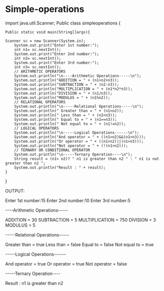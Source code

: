 # Simple-operations
import java.util.Scanner;
Public class simpleoperations {
    
    Public static void main(String[]args){
      
    Scanner sc = new Scanner(System.in);
        System.out.print("Enter 1st number:");
        int n1= sc.nextInt();
        System.out.print("Enter 2nd number:");
        int n2= sc.nextInt();
        System.out.print("Enter 3rd number:");
        int n3= sc.nextInt();
        // ARITHMETIC OPERATORS
        System.out.println("\n----Arithmetic Operations-----\n");
        System.out.println("ADDITION = " + (n1+n2+n3));
        System.out.println("SUBTRACTION = " + (n2-n3));
        System.out.println("MULTIPLICATION = " + (n1*n2*n3));
        System.out.println("DIVISION = " + (n1/n3));
        System.out.println("MODULUS = " + (n1%n2));
        // RELATIONAL OPERATORS
        System.out.println("\n-----Relational Operations-----\n");
        System.out.println(" Greater than = " + (n1>n2));
        System.out.println(" Less than = " + (n2<n3));
        System.out.println(" Equal to = " + (n1==n3));
        System.out.println(" Not equal to = " + (n1!=n2));
        // LOGICAL OPERATORS
        System.out.println("\n-----Logical Operations------\n");
        System.out.println("And operator = " + ((n1>n2)&&(n1>n3)));
        System.out.println("Or operator = " + ((n1>n2)||(n1>n3)));
        System.out.println("Not operator = " + (!(n1>n2)));
        // TERNARY OR CONDITIONAL OPERATOR
        System.out.println("\n-----Ternary Operation----\n");
        String result = (n1> n2)? " n1 is greater than n2 " : " n1 is not greater than n2 ";
        System.out.println("Result : " + result);
    }
}

OUTPUT:

Enter 1st number:15
Enter 2nd number:10
Enter 3rd number:5

----Arithmetic Operations-----

ADDITION = 30
SUBTRACTION = 5
MULTIPLICATION = 750
DIVISION = 3
MODULUS = 5

-----Relational Operations-----

 Greater than = true
 Less than = false
 Equal to = false
 Not equal to = true

-----Logical Operations------

And operator = true
Or operator = true
Not operator = false

-----Ternary Operation----

Result :  n1 is greater than n2

